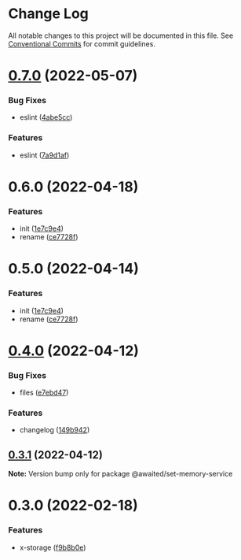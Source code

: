 # Change Log

All notable changes to this project will be documented in this file.
See [Conventional Commits](https://conventionalcommits.org) for commit guidelines.

# [0.7.0](http://git.hcece.com:22122/fe-pkgs/hdec/compare/@awaited/set-memory-service@0.6.0...@awaited/set-memory-service@0.7.0) (2022-05-07)


### Bug Fixes

* eslint ([4abe5cc](http://git.hcece.com:22122/fe-pkgs/hdec/commits/4abe5cc9f4af072942e2be6109f8f67e504664e2))


### Features

* eslint ([7a9d1af](http://git.hcece.com:22122/fe-pkgs/hdec/commits/7a9d1af47acbcfa26042a583cf67440f823abadb))





# 0.6.0 (2022-04-18)

### Features

- init ([1e7c9e4](http://10.215.171.199:220/fe-pkgs/hdec/commits/1e7c9e45cbcb66670963430b31c7be57ba5d2e05))
- rename ([ce7728f](http://10.215.171.199:220/fe-pkgs/hdec/commits/ce7728f3cf48b348b76344f7278eab6c1d78d894))

# 0.5.0 (2022-04-14)

### Features

- init ([1e7c9e4](http://10.215.171.199:220/fe-pkgs/hdec/commits/1e7c9e45cbcb66670963430b31c7be57ba5d2e05))
- rename ([ce7728f](http://10.215.171.199:220/fe-pkgs/hdec/commits/ce7728f3cf48b348b76344f7278eab6c1d78d894))

# [0.4.0](https://github.com/Venusjason/sprite-components/compare/@awaited/set-memory-service@0.3.1...@awaited/set-memory-service@0.4.0) (2022-04-12)

### Bug Fixes

- files ([e7ebd47](https://github.com/Venusjason/sprite-components/commit/e7ebd473d30fae6174af886b1008d600f7bd241a))

### Features

- changelog ([149b942](https://github.com/Venusjason/sprite-components/commit/149b9424a790ca5cb92e5ef3ea7b6cfc2927be31))

## [0.3.1](https://github.com/Venusjason/sprite-components/compare/@awaited/set-memory-service@0.3.0...@awaited/set-memory-service@0.3.1) (2022-04-12)

**Note:** Version bump only for package @awaited/set-memory-service

# 0.3.0 (2022-02-18)

### Features

- x-storage ([f9b8b0e](https://github.com/Venusjason/sprite-components/commit/f9b8b0e6f3483d6149018e7def013c5f9475d3da))
